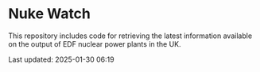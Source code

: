 # Nuke Watch

This repository includes code for retrieving the latest information available on the output of EDF nuclear power plants in the UK.

Last updated: 2025-01-30 06:19